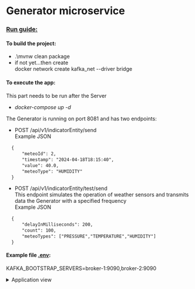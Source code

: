 # Generator microservice

### <u>Run guide:</u>

#### To build the project:

* .\mvnw clean package
* if not yet...then create\
  docker network create kafka_net --driver bridge

#### To execute the app:

This part needs to be run after the Server

* *docker-compose up -d*

The Generator is running on port 8081 and has two endpoints:

* POST /api/v1/indicatorEntity/send\
  Example JSON

```
  {
      "meteoId": 2,                           
      "timestamp": "2024-04-18T18:15:40",
      "value": 40.0,
      "meteoType": "HUMIDITY"
  }  
```

* POST /api/v1/indicatorEntity/test/send\
  This endpoint simulates the operation of weather sensors and transmits data the Generator with a specified frequency\
  Example JSON

```
  {
      "delayInMilliseconds": 200,
      "count": 100,
      "meteoTypes": ["PRESSURE","TEMPERATURE","HUMIDITY"]
  }  
```

#### Example file <u>.env</u>:

KAFKA_BOOTSTRAP_SERVERS=broker-1:9090,broker-2:9090

<details>
<summary>Application view</summary>

![Screenshot](pictures/screen1.png)

</details>